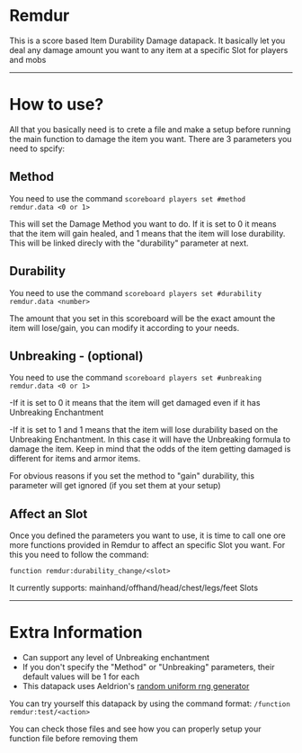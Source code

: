 # Remdur
This is a score based Item Durability Damage datapack. It basically let you deal any damage amount you want to any item at a specific Slot for players and mobs
***

# How to use?
All that you basically need is to crete a file and make a setup before running the main function to damage the item you want. There are 3 parameters you need to spcify:

## Method 

You need to use the command `scoreboard players set #method remdur.data <0 or 1>`

This will set the Damage Method you want to do. If it is set to 0 it means that the item will gain healed, and 1 means that the item will lose durability. This will be linked direcly with the "durability" parameter at next.

## Durability

You need to use the command `scoreboard players set #durability remdur.data <number>`

The amount that you set in this scoreboard will be the exact amount the item will lose/gain, you can modify it according to your needs.

## Unbreaking - (optional)

You need to use the command `scoreboard players set #unbreaking remdur.data <0 or 1>`

 -If it is set to 0 it means that the item will get damaged even if it has Unbreaking Enchantment

 -If it is set to 1 and 1 means that the item will lose durability based on the Unbreaking Enchantment. In this case it will have the Unbreaking formula to
   damage the item. Keep in mind that the odds of the item getting damaged is different for items and armor items.
   
For obvious reasons if you set the method to "gain" durability, this parameter will get ignored (if you set them at your setup)

## Affect an Slot

Once you defined the parameters you want to use, it is time to call one ore more functions provided in Remdur to affect an specific Slot you want. For this
you need to follow the command:

`function remdur:durability_change/<slot>`

It currently supports: mainhand/offhand/head/chest/legs/feet Slots
***

# Extra Information

 - Can support any level of Unbreaking enchantment
 - If you don't specify the "Method" or "Unbreaking" parameters, their default values will be 1 for each
 - This datapack uses Aeldrion's [random uniform rng generator](https://github.com/Aeldrion/Minecraft-Random)

You can try yourself this datapack by using the command format:
`/function remdur:test/<action>`

You can check those files and see how you can properly setup your function file before removing them

